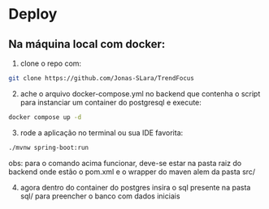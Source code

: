 # Deploy

## Na máquina local com docker:

1. clone o repo com:

```bash
git clone https://github.com/Jonas-SLara/TrendFocus
```

2. ache o arquivo docker-compose.yml no backend que contenha o script para instanciar um container do postgresql e execute:

```bash
docker compose up -d
```

3. rode a aplicação no terminal ou sua IDE favorita:

```bash
./mvnw spring-boot:run
```

obs: para o comando acima funcionar, deve-se estar na pasta raiz do backend onde estão o pom.xml e o wrapper do maven alem da pasta src/

4. agora dentro do container do postgres insira o sql presente na pasta sql/ para preencher o banco com dados iniciais

